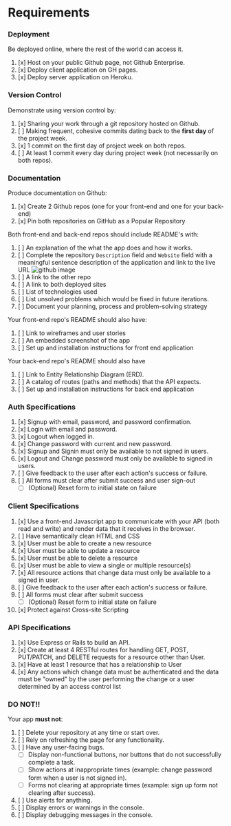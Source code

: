 # Requirements

### Deployment
Be deployed online, where the rest of the world can access it.
1.  [x]  Host on your public Github page, not Github Enterprise.
1.  [x]  Deploy client application on GH pages.
1.  [x]  Deploy server application on Heroku.

### Version Control
Demonstrate using version control by:
1.  [x]  Sharing your work through a git repository hosted on Github.
1.  [ ]  Making frequent, cohesive commits dating back to the **first day**
of the project week.
1.  [x]  1 commit on the first day of project week on both repos.
1.  [ ]  At least 1 commit every day during project week (not necessarily on both repos).

### Documentation
Produce documentation on Github:
1.  [x] Create 2 Github repos (one for your front-end and one for your back-end)
1.  [x] Pin both repositories on GitHub as a Popular Repository

Both front-end and back-end repos should include README's with:
1.  [ ] An explanation of the what the app does and how it works.
1.  [ ] Complete the repository `Description` field and `Website` field with a meaningful sentence description of the application and link to the live URL
![github image](https://git.generalassemb.ly/storage/user/3667/files/beae41ae-aaaa-11e7-8867-63958d376a0b)
1.  [ ] A link to the other repo
1.  [ ] A link to both deployed sites
1.  [ ] List of technologies used
1.  [ ] List unsolved problems which would be fixed in future iterations.
1.  [ ] Document your planning, process and problem-solving strategy

Your front-end repo's README should also have:
1.  [ ] Link to wireframes and user stories
1.  [ ] An embedded screenshot of the app
1.  [ ] Set up and installation instructions for front end application

Your back-end repo's README should also have
1.  [ ] Link to Entity Relationship Diagram (ERD).
1.  [ ] A catalog of routes (paths and methods) that the API expects.
1.  [ ] Set up and installation instructions for back end application

### Auth Specifications
1.  [x]  Signup with email, password, and password confirmation.
1.  [x]  Login with email and password.
1.  [x]  Logout when logged in.
1.  [x]  Change password with current and new password.
1.  [x]  Signup and Signin must only be available to not signed in users.
1.  [x]  Logout and Change password must only be available to signed in users.
1.  [ ]  Give feedback to the user after each action's success or failure.
1.  [ ]  All forms must clear after submit success and user sign-out
    - [ ] (Optional) Reset form to initial state on failure

### Client Specifications
1.  [x]  Use a front-end Javascript app to communicate with your API (both read and write) and render data that it receives in the browser.
1.  [ ] Have semantically clean HTML and CSS
1.  [x] User must be able to create a new resource
1.  [x] User must be able to update a resource
1.  [x] User must be able to delete a resource
1.  [x] User must be able to view a single or multiple resource(s)
1.  [x] All resource actions that change data must only be available to a signed in user.
1.  [ ] Give feedback to the user after each action's success or failure.
1.  [ ] All forms must clear after submit success
    - [ ] (Optional) Reset form to initial state on failure
1.  [x] Protect against Cross-site Scripting

### API Specifications
1.  [x]  Use Express or Rails to build an API.
1.  [x]  Create at least 4 RESTful routes for handling GET, POST, PUT/PATCH, and DELETE requests for a resource other than User.
1.  [x]  Have at least 1 resource that has a relationship to User
1.  [x]  Any actions which change data must be authenticated and the data must be "owned" by the user performing the change or a user determined by an access control list

### DO NOT!!
Your app **must not**:
1.  [ ]   Delete your repository at any time or start over.
1.  [ ]   Rely on refreshing the page for any functionality.
1.  [ ]   Have any user-facing bugs.
    - [ ] Display non-functional buttons, nor buttons that do not successfully complete a task.
    - [ ] Show actions at inappropriate times (example:  change password form when a user is not signed in).
    - [ ] Forms not clearing at appropriate times (example: sign up form not clearing after success).
1.  [ ]   Use alerts for anything.
1.  [ ]   Display errors or warnings in the console.
1.  [ ]   Display debugging messages in the console.
